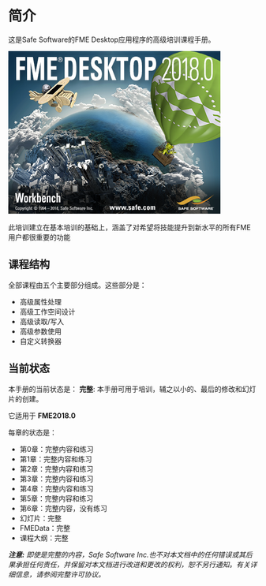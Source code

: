 # 简介

这是Safe Software的FME Desktop应用程序的高级培训课程手册。

![](.gitbook/assets/img0.000.fmeaboutscreen.png)

此培训建立在基本培训的基础上，涵盖了对希望将技能提升到新水平的所有FME用户都很重要的功能

## 课程结构

全部课程由五个主要部分组成。这些部分是：

* 高级属性处理
* 高级工作空间设计
* 高级读取/写入
* 高级参数使用
* 自定义转换器

## 当前状态

本手册的当前状态是： **完整**: 本手册可用于培训，辅之以小的、最后的修改和幻灯片的创建。

它适用于 **FME2018.0**

每章的状态是：

* 第0章：完整内容和练习
* 第1章：完整内容和练习
* 第2章：完整内容和练习
* 第3章：完整内容和练习
* 第4章：完整内容和练习
* 第5章：完整内容和练习
* 第6章：完整内容，没有练习
* 幻灯片：完整
* FMEData：完整
* 课程大纲：完整

_**注意:**_ _即使是完整的内容，Safe Software Inc.也不对本文档中的任何错误或其后果承担任何责任，并保留对本文档进行改进和更改的权利，恕不另行通知。有关详细信息，请参阅完整许可协议。_

